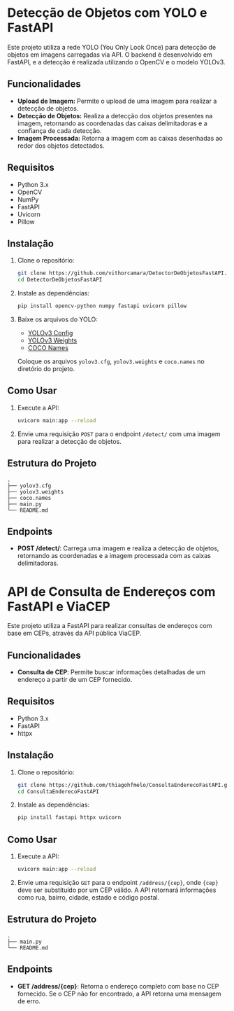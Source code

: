 # Detecção de Objetos com YOLO e FastAPI

Este projeto utiliza a rede YOLO (You Only Look Once) para detecção de objetos em imagens carregadas via API. O backend é desenvolvido em FastAPI, e a detecção é realizada utilizando o OpenCV e o modelo YOLOv3.

## Funcionalidades

- **Upload de Imagem:** Permite o upload de uma imagem para realizar a detecção de objetos.
- **Detecção de Objetos:** Realiza a detecção dos objetos presentes na imagem, retornando as coordenadas das caixas delimitadoras e a confiança de cada detecção.
- **Imagem Processada:** Retorna a imagem com as caixas desenhadas ao redor dos objetos detectados.

## Requisitos

- Python 3.x
- OpenCV
- NumPy
- FastAPI
- Uvicorn
- Pillow

## Instalação

1. Clone o repositório:
    ```bash
    git clone https://github.com/vithorcamara/DetectorDeObjetosFastAPI.git
    cd DetectorDeObjetosFastAPI
    ```

2. Instale as dependências:
    ```bash
    pip install opencv-python numpy fastapi uvicorn pillow
    ```

3. Baixe os arquivos do YOLO:
    - [YOLOv3 Config](https://github.com/pjreddie/darknet/blob/master/cfg/yolov3.cfg)
    - [YOLOv3 Weights](https://pjreddie.com/media/files/yolov3.weights)
    - [COCO Names](https://github.com/pjreddie/darknet/blob/master/data/coco.names)

    Coloque os arquivos `yolov3.cfg`, `yolov3.weights` e `coco.names` no diretório do projeto.

## Como Usar

1. Execute a API:
    ```bash
    uvicorn main:app --reload
    ```

2. Envie uma requisição `POST` para o endpoint `/detect/` com uma imagem para realizar a detecção de objetos.

## Estrutura do Projeto

```plaintext
.
├── yolov3.cfg
├── yolov3.weights
├── coco.names
├── main.py
└── README.md
```

## Endpoints

- **POST /detect/**: Carrega uma imagem e realiza a detecção de objetos, retornando as coordenadas e a imagem processada com as caixas delimitadoras.

# API de Consulta de Endereços com FastAPI e ViaCEP

Este projeto utiliza a FastAPI para realizar consultas de endereços com base em CEPs, através da API pública ViaCEP.

## Funcionalidades

- **Consulta de CEP**: Permite buscar informações detalhadas de um endereço a partir de um CEP fornecido.

## Requisitos

- Python 3.x
- FastAPI
- httpx

## Instalação

1. Clone o repositório:
    ```bash
    git clone https://github.com/thiagohfmelo/ConsultaEnderecoFastAPI.git
    cd ConsultaEnderecoFastAPI
    ```

2. Instale as dependências:
    ```bash
    pip install fastapi httpx uvicorn
    ```

## Como Usar

1. Execute a API:
    ```bash
    uvicorn main:app --reload
    ```

2. Envie uma requisição `GET` para o endpoint `/address/{cep}`, onde `{cep}` deve ser substituído por um CEP válido. A API retornará informações como rua, bairro, cidade, estado e código postal.

## Estrutura do Projeto

```plaintext
.
├── main.py
└── README.md
```

## Endpoints

- **GET /address/{cep}**: Retorna o endereço completo com base no CEP fornecido. Se o CEP não for encontrado, a API retorna uma mensagem de erro.

